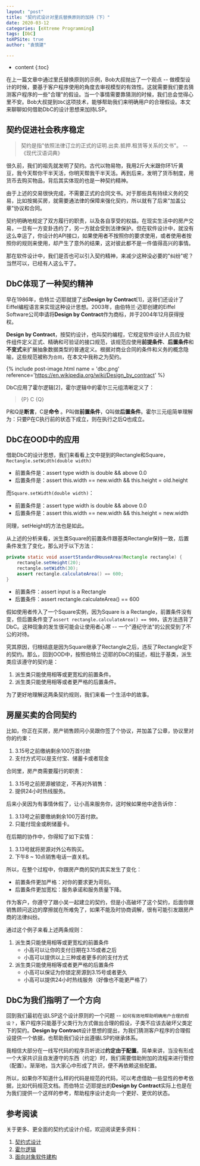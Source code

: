 ```yaml
---
layout: "post"
title: "契约式设计对里氏替换原则的加持（下）"
date: 2020-03-12
categories: [eXtreme Programming]
tags: [DbC]
toXPSite: true
author: "袁慎建"

---
```


* content
{:toc}


<!--brief-->
在上一篇文章中通过里氏替换原则的示例，Bob大叔抛出了一个观点 -- 做模型设计的时候，要基于客户程序使用的角度去审视模型的有效性。这就需要我们要去猜测客户程序的一些"合理"的假设。当一个事情需要靠猜测的时候，我们总会觉得心里不安。Bob大叔提到`DbC`这项技术，能够帮助我们来明确用户的合理假设。本文来聊聊如何借助DbC的设计思想来加持LSP。
<!--brief-->

## 契约促进社会秩序稳定
> 契约是指"依照法律订立的正式的证明.出卖.抵押.租赁等关系的文书"。 -- 《现代汉语词典》

很久前，我们的祖先就发明了契约。古代以物易物，我用2斤大米跟你环1斤黄豆，我今天帮你干半天活，你明天帮我干半天活。再到后来，发明了货币制度，用货币去购买物品，背后其实体现的也是一种契约精神。

由于上述的交易很快完成，不需要正式的合同文书。对于那些具有持续义务的交易，比如按揭买房，就需要通法律的保障来强化契约，所以就有了后来"加盖公章"协议和合同。

契约明确地规定了双方履行的职责，以及各自享受的权益。在现实生活中的房产交易，一旦有一方变卦违约了，另一方就会受到法律保护。但在软件设计中，就没有这么幸运了，你设计的API接口，如果使用者不按照你的要求使用，或者使用者按照你的规则来使用，却产生了意外的结果，这对彼此都不是一件值得高兴的事情。

那在软件设计中，我们是否也可以引入契约精神，来减少这种没必要的"纠纷"呢？当然可以，已经有人这么干了。


## DbC体现了一种契约精神
早在1986年，伯特兰·迈耶就提了出**Design by Contract**[1]，这哥们还设计了Eiffel编程语言来实现这种设计思想。2003年，由伯特兰·迈耶创建的Eiffel Software公司申请将**Design by Contract**作为商标，并于2004年12月获得授权。


**Design by Contract**，按契约设计，也叫契约编程，它规定软件设计人员应为软件组件定义正式、精确和可验证的接口规范，该规范应使用**前提条件**、**后置条件**和**不变式**来扩展抽象数据类型的普通定义。根据对商业合同的条件和义务的概念隐喻，这些规范被称为`合同`，在本文中我称之为契约。


{% include post-image.html name = 'dbc.png' reference='https://en.wikipedia.org/wiki/Design_by_contract' %}


DbC应用了霍尔逻辑[2]，霍尔逻辑中的霍尔三元组清晰定义了：

> {P} C {Q}

P和Q是**断言**，C是**命令** 。P叫做**前置条件**，Q叫做**后置条件**。霍尔三元组简单理解为：只要P在C执行前的状态下成立，则在执行之后Q也成立。


## DbC在OOD中的应用
借助DbC的设计思想，我们来看看上文中提到的Rectangle和Square，`Rectangle.setWidth(double width)`

- 前置条件是：assert type width is double && above 0.0
- 后置条件是：assert this.width == new.width && this.height = old.height


而`Square.setWidth(double width)`：

- 前置条件是：assert type width is double && above 0.0
- 后置条件是：assert this.width == new.width && this.height = new.width

同理，setHeight的方法也是如此。

从上述的分析来看，派生类Square的前置条件跟基类Rectangle保持一致，后置条件发生了变化，那么对于以下方法：

```java
private static void assertStandardHouseArea(Rectangle rectangle) {
    rectangle.setHeight(20);
    rectangle.setWidth(30);
    assert rectangle.calculateArea() == 600;
}
```

- 前置条件：assert input is a Rectangle
- 后置条件：assert rectangle.calculateArea() == 600

假如使用者传入了一个Square实例，因为Square is a Rectangle，前置条件没有变，但后置条件变了`assert rectangle.calculateArea() == 900`，该方法违背了DbC。这种现象的发生很可能会让使用者心寒 -- 一个"遵纪守法"的公民受到了不公的对待。

究其原因，归根结底是因为Square继承了Rectangle之后，违反了Rectangle定下的契约。那么，回到OOD中，按照伯特兰·迈耶的DbC的描述，相比于基类，派生类应该遵守的契约是：

1. 派生类只能使用相等或更宽松的前置条件。
2. 派生类只能使用相等或者更严格的后置条件。


为了更好地理解这两条契约规则，我们来看一个生活中的故事。


## 房屋买卖的合同契约

比如，你正在买房，房产销售顾问小吴跟你签了个协议，并加盖了公章，协议里对你的约束：

1. 3.15号之前缴纳剩余100万首付款
2. 支付方式可以是支付宝、储蓄卡或者现金

合同里，房产商需要履行的职责：

1. 3.15号之前房源被锁定，不再对外销售：
2. 提供24小时热线服务。

后来小吴因为有事情休假了，让小高来服务你，这时候如果他中途告诉你：

1. 3.13号之前要缴纳剩余100万首付款。
2. 只能付现金或刷储蓄卡。

在后期的协作中，你得知了如下实情：

1. 3.13号就将房源对外公布购买。
2. 下午8 ~ 10点销售电话一直关机。

所以，在整个过程中，你跟房产商的契约其实发生了变化：

- 前置条件更加严格：对你的要求更为苛刻。
- 后置条件更加宽松：服务承诺和服务质量下降。

作为客户，你遵守了跟小吴一起建立的契约，但是小高破坏了这个契约，后面你跟销售顾问这边的摩擦就在所难免了，如果不能及时协商调解，很有可能引发跟房产商的法律纠纷。

通过这个例子来看上述两条规则：

1. 派生类只能使用相等或更宽松的前置条件
	- 小高可以让你的支付日期在3.15或者之后
	- 小高可以提供以上三种或者更多的的支付方式
2. 派生类只能使用相等或者更严格的后置条件
	- 小高可以保证为你锁定房源到3.15号或者更久
	- 小高可以提供24小时热线服务（好像也不能更严格了）


## DbC为我们指明了一个方向
回到我们最初在谈LSP这个设计原则的一个问题 -- `如何有效地帮助明确用户合理的假设？`，客户程序只能基于父类行为方式做出合理的假设，子类不应该去破坏父类定下的契约。**Design by Contract**设计思想的提出，为我们猜测客户程序的合理假设提供一个依据，也帮助我们设计出遵循LSP的继承体系。

我相信大部分在一线写代码的程序员听说过**约定由于配置**。简单来讲，当没有形成一个大家共识且自发遵守的东西（约定）时，我们需要借助附加的流程来进行管控（配置）。渐渐地，当大家心中形成了共识，便不再依赖这些配置。

所以，如果你不知道什么样的代码是规范的代码，可以考虑借助一些显性的参考依据，比如代码规范文档。而伯特兰·迈耶提出的**Design by Contract**实际上也是在为我们提供一个这样的参考，帮助程序设计走向一个更好、更优的状态。


## 参考阅读
关于更多、更全面的契约式设计介绍，欢迎阅读更多资料：

1. [契约式设计](https://en.wikipedia.org/wiki/Design_by_contract)
2. [霍尔逻辑](https://en.wikipedia.org/wiki/Hoare_logic)
3. [面向对象软件建构](https://en.wikipedia.org/wiki/Object-Oriented_Software_Construction)




